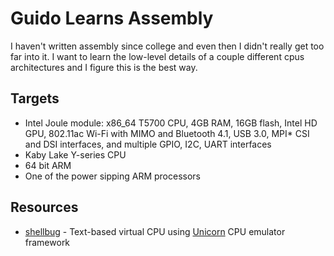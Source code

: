 # Guido Learns Assembly

I haven't written assembly since college and even then I didn't really
get too far into it. I want to learn the low-level details of a couple
different cpus architectures and I figure this is the best way.

## Targets

* Intel Joule module: x86_64 T5700 CPU, 4GB RAM, 16GB flash, Intel HD GPU, 802.11ac Wi-Fi with MIMO and Bluetooth 4.1, USB 3.0, MPI* CSI and DSI interfaces, and multiple GPIO, I2C, UART interfaces
* Kaby Lake Y-series CPU
* 64 bit ARM
* One of the power sipping ARM processors

## Resources

* [shellbug](https://github.com/karttoon/shellbug) - Text-based virtual CPU using [Unicorn](http://www.unicorn-engine.org) CPU emulator framework
